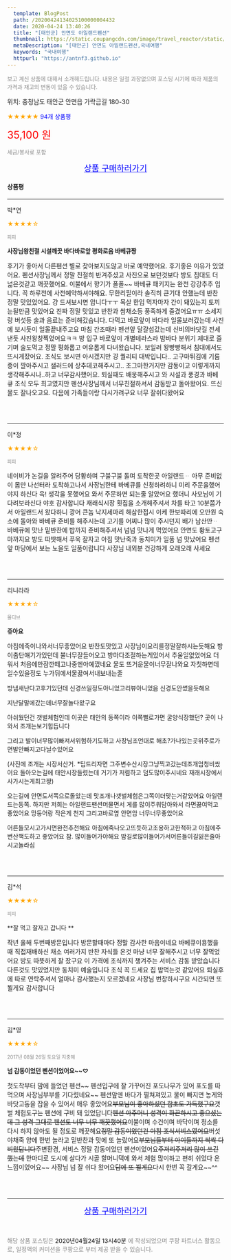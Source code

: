 ```yaml
---
  template: BlogPost
  path: /20200424134025100000004432
  date: 2020-04-24 13:40:26
  title: "[태안군] 안면도 아일랜드펜션"
  thumbnail: https://static.coupangcdn.com/image/travel_reactor/static/booking/image/pension/ddnayo/5a1d5f32-a98c-4894-b98d-2bc5def83118.jpg
  metaDescription: "[태안군] 안면도 아일랜드펜션,국내여행"
  keywords: "국내여행"
  httpurl: "https://antnf3.github.io"
---
```

  
<span style="color: #888;font-size:0.8rem">보고 계신 상품에 대해서 소개해드립니다.
내용은 일절 과장없으며 포스팅 시기에 따라 제품의 가격과 재고의 변동이 있을 수 있습니다.</span>
  
<span style="font-size: 0.9rem;">위치: 충청남도 태안군 안면읍 가락금길 180-30</span>
  
<span style="color: orange;">★★★★★</span> <span style="color: blue;font-size: 0.85rem;">94개 상품평</span>
  
<span style="color: red;font-size: 1.5rem;">35,100 원</span>
  
<span style="color: #888;font-size:0.8rem">세금/봉사료 포함</span>





<p align="center"><a href="http://me2.do/IIxPI8IN" style="font-size: 1.2rem; color: blue;">상품 구매하러가기</a></p>

#### 상품평
  
---
  
박*연
    
<span style="color: orange;">★★★★☆</span>
    
<span style="color: #888;font-size:0.7rem">피피</span>
    
<span style="font-size:0.85rem">**사장님왕친절 시설깨끗 바다바로앞 평화로움 바베큐짱**</span>
    
<span style="font-size: 0.9rem;">후기가 좋아서 다른펜션 별로 찾아보지도않고 바로 예약했어요.
후기좋은 이유가 있었어요. 펜션사장님께서 정말 친절히 반겨주셨고
사진으로 보던것보다 방도 침대도 더 넓은것같고 깨끗했어요.
이불에서 향기가 폴폴~~ 바베큐 패키지는 완전 강강추추 입니다.
꼭 하루전에 사전예약하셔야해요. 무한리필이라 솔직히 큰기대 안했는데
반찬 정말 맛있었어요. 걍 드셔보시면 압니다ㅜㅜ
목살 한입 먹자마자 간이 돼있는지 토끼눈될만큼 맛있어요 진짜
정말 맛있고 반찬과 쌈채소등 풍족하게 즐겼어요ㅠㅠ
소세지랑 버섯등 술과 음료는 준비해갔습니다. 
다먹고 바로앞이 바다라 일몰보러갔는데 사진에 보시듯이 일몰끝내주고요
마침 간조때라 펜션앞 달걀섬갔는데 신비의바닷길 전세낸듯 사진왕창찍었어요ㅋㅋ 방 입구 바로앞이 개별테라스라 밤바다 분위기
제대로 즐기며 술도먹고 정말 평화롭고 여유롭게 다녀왔습니다.
보일러 왕빵빵해서 침대에서도 뜨시게잤어요.
조식도 보시면 아시겠지만 걍 퀄리티 대박입니다..
고구마튀김에 기름종이 깔아주시고 샐러드에 상추데코해주시고..
조그마한거지만 감동이고 이렇게까지 생각해주시나..하고 너무감사했어요.
퇴실때도 배웅해주시고 와 시설과 풍경과 바베큐 조식 모두 최고였지만
펜션사장님께서 너무친절하셔서 감동받고 돌아왔어요.
뜨신물도 잘나오고요. 다음에 가족들이랑 다시가려구요
너무 잘쉬다왔어요</span>
    
<br>
<br>

---
  
이*정
    
<span style="color: orange;">★★★★☆</span>
    
<span style="color: #888;font-size:0.7rem">피피</span>
    

    
<span style="font-size: 0.9rem;">네이비가 논길을 알려주어 당황하며 구불구불 돌며 도착한곳 아일랜드ᆢ
아무 준비없이 몸만 나선터라 도착하고나서 사장님한테 바베큐를 신청하려하니 미리 주문을했어야지 하신다 윽! 생각을 못했어요 와서 주문하면 되는줄 알았어요 했더니 사모님이 기다려보라신다 야호 감사합니다
재래식시장 횟집을 소개해주셔서 차를 타고 10분쯤가서 아일랜드서 왔다하니 광어 큰놈 낙지세마리 해삼한접시 이케 한보따리에 오만원
숙소에 돌아와 바베큐 준비를 해주시는데 고기를 어찌나 많이 주시던지 배가 남산만ᆢ 바베큐에 맛난 밑반찬에 밥까지 준비해주셔서 넘넘 맛나게 먹었어요 안면도 황토고구마까지요
방도 따땃해서 푸욱 잘자고 아침 맛난죽과 동치미가 일품 넘 맛났어요
펜션앞 마당에서 보는 노을도 일품이랍니다
사장님 내외분 건강하게 오래오래 사세요</span>
    
<br>
<br>

---
  
리니라라
    
<span style="color: orange;">★★★★☆</span>
    
<span style="color: #888;font-size:0.7rem">몰디브</span>
    
<span style="font-size:0.85rem">**쥬아요**</span>
    
<span style="font-size: 0.9rem;">아침에죽이나와서너무좋았어요
반찬도맛있고
사장님이요리를정말잘하시는듯해요
방이춥단얘기가있던데 불너무잘들어오고 방마다조절하는게있어서 추울일없었어요 더워서  처음에만잠깐떼고나중엔아예껐네요
물도 뜨거운물이너무잘나와요 자칫하면데일수있을정도 누가뒤에서물끓여서내보내는줄 

방냄새난다고후기있던데 
신경쓰일정도아니었고리뷰아니었음 신경도안썼을듯해요
 
지난달말에갔는데너무잘놀다왔구요

아쉬웠던건 갯벌체험인데 이곳은 태안의 동쪽이라 이쪽뻘로가면 굴양식장했던? 곳이 나와서 조개는보기힘듭니다

그리고 발이너무많이빠져서위험하기도하고 
사장님조언대로 해초?가나있는곳위주로가면발안빠지고다닐수있어요

(사진에 조개는 시장서산거. *팁드리자면 그주변수산시장그냥찍고갔는데조개엄청비쌌어요
돌아오는길에 태안시장들렸는데 거기가 저렴하고 덤도많이주시네요
재래시장에서사가시는게최고짱)

오는길에 안면도서쪽으로돌았는데 맛조개나갯벌체험은그쪽이더맞는거같았어요 아일랜드는동쪽.
하지만 저희는 아일랜드팬션머물면서 게를 많이주워담아와서 라면끓여먹고좋았어요 망둥어랑 작은게 천지
그리고바로옆 안면암 너무너무좋았어요 

어른들모시고가시면완전추천해요 아침에죽나오고뜨듯하고조용하고한적하고 
아침에주변산책도하고 좋았어요
참. 많이들어가야해요 밤길로많이들어가서어른들이길잃은줄아시고놀라심</span>
    
<br>
<br>

---
  
김*석
    
<span style="color: orange;">★★★★☆</span>
    
<span style="color: #888;font-size:0.7rem">피피</span>
    
<span style="font-size:0.85rem">**잘 먹고 잘자고 갑니다 **</span>
    
<span style="font-size: 0.9rem;">작년 올해 두번째방문입니다
방문할때마다 정말 감사한 마음이네요
바베큐이용했을때  직접재배하신 채소 여러가지 반찬
자식들 온것 마냥 너무 잘해주시고 너무 잘먹었어요
방도 따뜻하게 잘 잤구요 이 가격에 조식까지 챙겨주는
서비스  감동 받았습니다 다른것도 맛있었지만 동치미 예술입니다
조식 꼭 드세요 집 밥먹는것 같았어요 퇴실후에 따로 연락주셔서
얼마나 감사했는지 모르겠네요 사장님 번창하시구요
시간되면 또뵐게요 감사합니다</span>
    
<br>
<br>

---
  
김*영
    
<span style="color: orange;">★★★★☆</span>
    
<span style="color: #888;font-size:0.7rem">2017년 08월 26일 토요일 지중해</span>
    
<span style="font-size:0.85rem">**넘 감동이었던 펜션이었어요~~♡**</span>
    
<span style="font-size: 0.9rem;">첫도착부터 맘에 들었던 펜션~~
펜션입구에 잘 가꾸어진 포도나무가 있어 포도를 따먹으며 사장님부부를 기다렸네요~~
펜션앞엔 바다가 펼쳐져있고 물이 빠지면 농게와 바닷고동을 잡을 수 있어서  매우 좋았어요~~부모님이 좋아하셨던 함초도 가득했구요~~갯벌 체험도구는 펜션에 구비 돼 있었답니다~~펜션 아주머니 성격이 화끈하시고 좋으셨는데 그 성격 그대로 펜션도 너무 너무 깨끗했어요~~이불이며 수건이며 바닥이며 청소를 다시 하지 않아도 될 정도로 깨끗해요~~정말 감동이었던건 아침 조식서비스였어요~~버섯 야채죽 양에 한번 놀라고 밑반찬과 맛에 또 놀랐어요~~부모님들부터 아이들까지 싹싹 다 비웠답니다~~주변환경, 서비스  정말 감동이었던 펜션이었어요~~주저리주저리 많이 쓰긴했는데~~
한마디로 도시에 살다가 시골 할머니댁에 와서 체험 많이하고 편히 쉬었다 온 느낌이었어요~~
사장님 넘 잘 쉬다 왔어요~~담에 또 뵐게요~~다시 한번 꼭 갈게요~~^^</span>
    
<br>
<br>


  
---
  
<p align="center"><a href="http://me2.do/IIxPI8IN" style="font-size: 1.2rem; color: blue;">상품 구매하러가기</a></p>
  
<br>
  
<span style="font-size: 0.85rem; color: #888;">해당 상품 포스팅은 <span style="color: #000;"> 2020년04월24일 13시40분 </span> 에 작성되었으며 쿠팡 파트너스 활동으로, 일정액의 커미션을 쿠팡으로 부터 제공 받을 수 있습니다.</span>